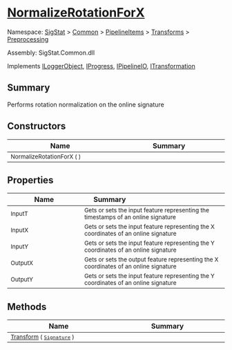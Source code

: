 # [NormalizeRotationForX](./NormalizeRotationForX.md)

Namespace: [SigStat]() > [Common](./../../../README.md) > [PipelineItems]() > [Transforms]() > [Preprocessing](./README.md)

Assembly: SigStat.Common.dll

Implements [ILoggerObject](./../../../ILoggerObject.md), [IProgress](./../../../Helpers/IProgress.md), [IPipelineIO](./../../../Pipeline/IPipelineIO.md), [ITransformation](./../../../ITransformation.md)

## Summary
Performs rotation normalization on the online signature

## Constructors

| Name<img width=200> | Summary<img width=200> | 
| --- | --- | 
| <sub>NormalizeRotationForX (  )</sub>| <sub></sub>| <br>


## Properties

| Name<img width=200> | Summary<img width=200> | 
| --- | --- | 
| <sub>InputT</sub>| <sub>Gets or sets the input feature representing the timestamps of an online signature</sub>| <br>
| <sub>InputX</sub>| <sub>Gets or sets the input feature representing the X coordinates of an online signature</sub>| <br>
| <sub>InputY</sub>| <sub>Gets or sets the input feature representing the Y coordinates of an online signature</sub>| <br>
| <sub>OutputX</sub>| <sub>Gets or sets the output feature representing the X coordinates of an online signature</sub>| <br>
| <sub>OutputY</sub>| <sub>Gets or sets the input feature representing the Y coordinates of an online signature</sub>| <br>


## Methods

| Name<img width=200> | Summary<img width=200> | 
| --- | --- | 
| <sub>[Transform](./Methods/NormalizeRotationForX-100663793.md) ( [`Signature`](./../../../Signature.md) )</sub>| <sub></sub>| <br>


